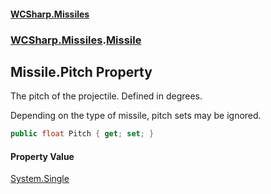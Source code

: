 #### [WCSharp.Missiles](README.md 'README')
### [WCSharp.Missiles](WCSharp.Missiles.md 'WCSharp.Missiles').[Missile](WCSharp.Missiles.Missile.md 'WCSharp.Missiles.Missile')

## Missile.Pitch Property

The pitch of the projectile. Defined in degrees.  
  
Depending on the type of missile, pitch sets may be ignored.

```csharp
public float Pitch { get; set; }
```

#### Property Value
[System.Single](https://docs.microsoft.com/en-us/dotnet/api/System.Single 'System.Single')